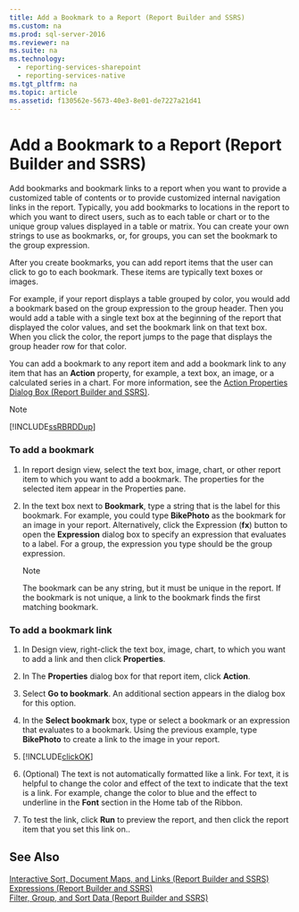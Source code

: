 ```yaml
---
title: Add a Bookmark to a Report (Report Builder and SSRS)
ms.custom: na
ms.prod: sql-server-2016
ms.reviewer: na
ms.suite: na
ms.technology: 
  - reporting-services-sharepoint
  - reporting-services-native
ms.tgt_pltfrm: na
ms.topic: article
ms.assetid: f130562e-5673-40e3-8e01-de7227a21d41
---
```

# Add a Bookmark to a Report (Report Builder and SSRS)
  Add bookmarks and bookmark links to a report when you want to provide a customized table of contents or to provide customized internal navigation links in the report. Typically, you add bookmarks to locations in the report to which you want to direct users, such as to each table or chart or to the unique group values displayed in a table or matrix. You can create your own strings to use as bookmarks, or, for groups, you can set the bookmark to the group expression.  
  
 After you create bookmarks, you can add report items that the user can click to go to each bookmark. These items are typically text boxes or images.  
  
 For example, if your report displays a table grouped by color, you would add a bookmark based on the group expression to the group header. Then you would add a table with a single text box at the beginning of the report that displayed the color values, and set the bookmark link on that text box. When you click the color, the report jumps to the page that displays the group header row for that color.  
  
 You can add a bookmark to any report item and add a bookmark link to any item that has an **Action** property, for example, a text box, an image, or a calculated series in a chart. For more information, see the [Action Properties Dialog Box &#40;Report Builder and SSRS&#41;](../../Topics/TopicNameNotContainA/Action-Properties-Dialog-Box--Report-Builder-and-SSRS-.md).  
  
> [!NOTE]  
>  [!INCLUDE[ssRBRDDup](../../Topics/TopicNameContainA/includes/ssRBRDDup_md.md)]  
  
### To add a bookmark  
  
1.  In report design view, select the text box, image, chart, or other report item to which you want to add a bookmark. The properties for the selected item appear in the Properties pane.  
  
2.  In the text box next to **Bookmark**, type a string that is the label for this bookmark. For example, you could type **BikePhoto** as the bookmark for an image in your report. Alternatively, click the Expression (**fx**) button to open the **Expression** dialog box to specify an expression that evaluates to a label. For a group, the expression you type should be the group expression.  
  
    > [!NOTE]  
    >  The bookmark can be any string, but it must be unique in the report. If the bookmark is not unique, a link to the bookmark finds the first matching bookmark.  
  
### To add a bookmark link  
  
1.  In Design view, right-click the text box, image, chart, to which you want to add a link and then click **Properties**.  
  
2.  In The **Properties** dialog box for that report item, click **Action**.  
  
3.  Select **Go to bookmark**. An additional section appears in the dialog box for this option.  
  
4.  In the **Select bookmark** box, type or select a bookmark or an expression that evaluates to a bookmark. Using the previous example, type **BikePhoto** to create a link to the image in your report.  
  
5.  [!INCLUDE[clickOK](../../Topics/TopicNameContainA/includes/clickOK_md.md)]  
  
6.  (Optional) The text is not automatically formatted like a link. For text, it is helpful to change the color and effect of the text to indicate that the text is a link. For example, change the color to blue and the effect to underline in the **Font** section in the Home tab of the Ribbon.  
  
7.  To test the link, click **Run** to preview the report, and then click the report item that you set this link on..  
  
## See Also  
 [Interactive Sort, Document Maps, and Links &#40;Report Builder and SSRS&#41;](../../Topics/TopicNameNotContainA/Interactive-Sort--Document-Maps--and-Links--Report-Builder-and-SSRS-.md)   
 [Expressions &#40;Report Builder and SSRS&#41;](../../Topics/TopicNameNotContainA/Expressions--Report-Builder-and-SSRS-.md)   
 [Filter, Group, and Sort Data &#40;Report Builder and SSRS&#41;](../../Topics/TopicNameNotContainA/Filter--Group--and-Sort-Data--Report-Builder-and-SSRS-.md)  
  
  